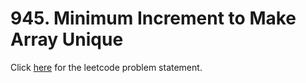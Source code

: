 # 945. Minimum Increment to Make Array Unique

Click [here](https://leetcode.com/problems/minimum-increment-to-make-array-unique/) for the leetcode problem statement.
